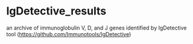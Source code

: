 # IgDetective_results

an archive of immunoglobulin V, D, and J genes identified by IgDetective tool (https://github.com/Immunotools/IgDetective)
